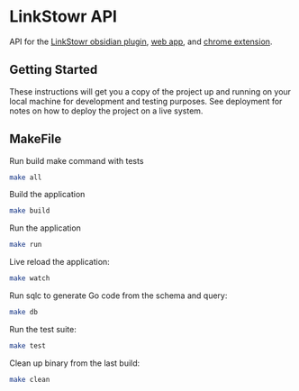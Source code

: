 # LinkStowr API

API for the [LinkStowr obsidian plugin](https://github.com/joelseq/obsidian-linkstowr), [web app](https://github.com/joelseq/linkstowr-web), and [chrome extension](https://github.com/joelseq/linkstowr-extension).

## Getting Started

These instructions will get you a copy of the project up and running on your local machine for development and testing purposes. See deployment for notes on how to deploy the project on a live system.

## MakeFile

Run build make command with tests

```bash
make all
```

Build the application

```bash
make build
```

Run the application

```bash
make run
```

Live reload the application:

```bash
make watch
```

Run sqlc to generate Go code from the schema and query:

```bash
make db
```

Run the test suite:

```bash
make test
```

Clean up binary from the last build:

```bash
make clean
```
